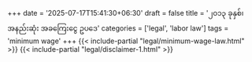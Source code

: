 +++
date = '2025-07-17T15:41:30+06:30'
draft = false
title = '၂၀၁၃ ခုနှစ်၊ အနည်းဆုံး အခကြေးငွေ ဥပဒေ'
categories = ['legal', 'labor law']
tags = 'minimum wage'
+++
{{< include-partial "legal/minimum-wage-law.html" >}}
{{< include-partial "legal/disclaimer-1.html" >}}